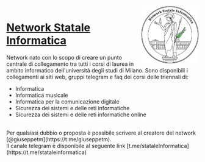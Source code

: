 <img src="website/public/logo.png" width="150" height="150" align="right" />

# [Network Statale Informatica](https://github.com/NetworkStataleInformatica)
Network nato con lo scopo di creare un punto centrale di collegamento tra tutti i corsi di laurea in ambito informatico dell'università degli studi di Milano. 
Sono disponibili i collegamenti ai siti web, gruppi telegram e faq dei corsi delle triennali di:
- Informatica
- Informatica musicale
- Informatica per la comunicazione digitale 
- Sicurezza dei sistemi e delle reti informatiche
- Sicurezza dei sistemi e delle reti informatiche online
  
<br/>
Per qualsiasi dubbio o proposta è possibile scrivere al creatore del network [@giuseppetm](https://t.me/giuseppetm).<br/>
Il canale telegram è disponibile al seguente link [t.me/stataleInformatica](https://t.me/stataleinformatica)
